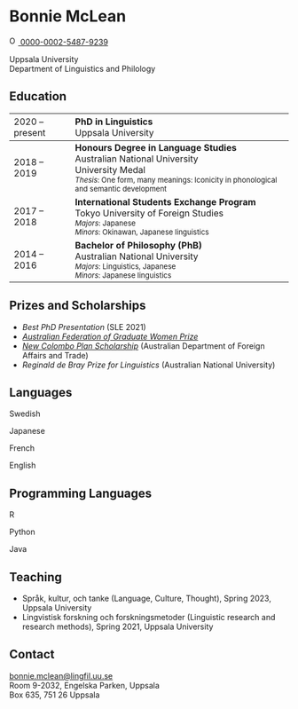 # Bonnie McLean
<a href="https://orcid.org/0000-0002-5487-9239">
<img alt="ORCID logo" src="https://info.orcid.org/wp-content/uploads/2019/11/orcid_16x16.png" width="16" height="16" />
0000-0002-5487-9239
</a>

Uppsala University <span class="icon-library" aria-hidden="true"></span><br>Department of Linguistics and Philology

## Education <span class="icon-googlescholar" aria-hidden="true"></span>

| <span style="font-weight:normal">2020 – present</span> | <span style="font-weight:normal; text-align:left">**PhD in Linguistics**<br/>Uppsala University</span> |
| :----------------------------------------------------- | :----------------------------------------------------------- |
| 2018 – 2019                                            | **Honours Degree in Language Studies**<br/>Australian National University<br/><span class="icon-award" aria-hidden="true"></span>University Medal<br/><font size=2> <i>Thesis</i>: One form, many meanings: Iconicity in phonological and semantic development</font> |
| 2017 – 2018                                            | **International Students Exchange Program**<br>Tokyo University of Foreign Studies<br><font size=2><i>Majors</i>: Japanese<br/><i>Minors</i>: Okinawan, Japanese linguistics</font> |
| 2014 – 2016                                            | **Bachelor of Philosophy (PhB)**<br>Australian National University<br><font size=2><i>Majors</i>: Linguistics, Japanese<br><i>Minors</i>: Japanese linguistics</font> |

## Prizes and Scholarships <span class="icon-award" aria-hidden="true"></span>

* *Best PhD Presentation* (SLE 2021)
* [*Australian Federation of Graduate Women Prize*](https://www.anu.edu.au/students/program-administration/prizes/australian-federation-of-graduate-women-act-inc-prize) 
* [*New Colombo Plan Scholarship*](https://www.dfat.gov.au/people-to-people/new-colombo-plan/about) (Australian Department of Foreign Affairs and Trade)
* *Reginald de Bray Prize for Linguistics* (Australian National University)

## Languages <span class="icon-bubbles" aria-hidden="true"></span>

Swedish <span class="icon-star-full"><span class="icon-star-full"><span class="icon-star-empty"></span><span class="icon-star-empty"></span><span class="icon-star-empty"></span>

Japanese <span class="icon-star-full"></span><span class="icon-star-full"></span><span class="icon-star-full"></span><span class="icon-star-empty"><span class="icon-star-empty">

French <span class="icon-star-full"></span><span class="icon-star-full"></span><span class="icon-star-empty"><span class="icon-star-empty"><span class="icon-star-empty">

English <span class="icon-star-full" aria-hidden="true"></span><span class="icon-star-full" aria-hidden="true"></span><span class="icon-star-full" aria-hidden="true"></span><span class="icon-star-full"><span class="icon-star-full">

## Programming Languages<span class="icon-wrench" aria-hidden="true"></span>

R <span class="icon-star-full" aria-hidden="true"></span><span class="icon-star-full" aria-hidden="true"></span><span class="icon-star-full" aria-hidden="true"></span>

Python <span class="icon-star-full" aria-hidden="true"></span><span class="icon-star-full" aria-hidden="true"></span><span class="icon-star-full" aria-hidden="true"></span>

Java <span class="icon-star-full" aria-hidden="true"><span class="icon-star-empty"><span class="icon-star-empty">

## Teaching<span class="users"></span>
  
* Språk, kultur, och tanke (Language, Culture, Thought), Spring 2023, Uppsala University
* Lingvistisk forskning och forskningsmetoder (Linguistic research and research methods), Spring 2021, Uppsala University
  
  
## Contact

<span class="icon-mail" aria-hidden="true"></span> bonnie.mclean@lingfil.uu.se<br><span class="icon-location" aria-hidden="true"></span> Room 9-2032, Engelska Parken, Uppsala<br><span class="icon-envelop" aria-hidden="true"></span> Box 635, 751 26 Uppsala






